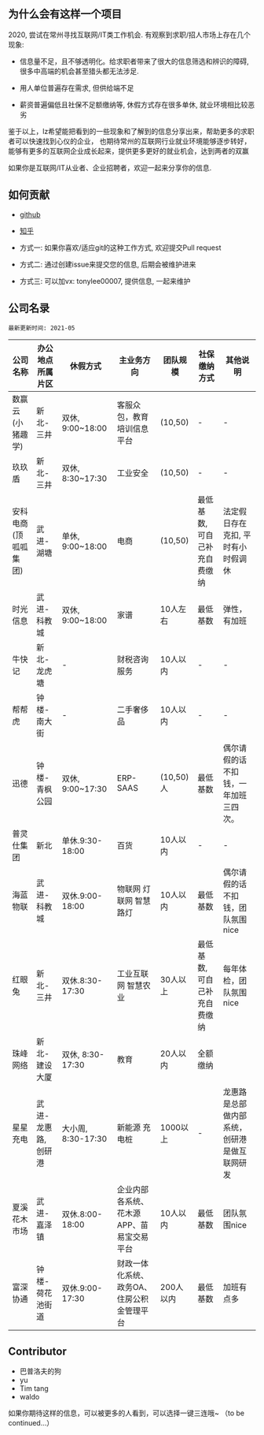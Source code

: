## 为什么会有这样一个项目
2020, 尝试在常州寻找互联网/IT类工作机会. 有观察到求职/招人市场上存在几个现象:

- 信息量不足，且不够透明化。给求职者带来了很大的信息筛选和辨识的障碍, 很多中高端的机会甚至猎头都无法涉足.

- 用人单位普遍存在需求, 但供给端不足

- 薪资普遍偏低且社保不足额缴纳等, 休假方式存在很多单休, 就业环境相比较恶劣

鉴于以上，lz希望能把看到的一些现象和了解到的信息分享出来，帮助更多的求职者可以快速找到心仪的企业，
也期待常州的互联网行业就业环境能够逐步转好，能够有更多的互联网企业成长起来，提供更多更好的就业机会，达到两者的双赢

如果你是互联网/IT从业者、企业招聘者，欢迎一起来分享你的信息.


## 如何贡献
- [github](https://github.com/tonylee0329/cz_companies)
- [知乎](https://zhuanlan.zhihu.com/p/341488162)

- 方式一: 如果你喜欢/适应git的这种工作方式, 欢迎提交Pull request
- 方式二: 通过创建issue来提交您的信息, 后期会被维护进来
- 方式三: 可以加vx: tonylee00007, 提供信息, 一起来维护

## 公司名录
```
最新更新时间: 2021-05
```
|公司名称|办公地点所属片区|休假方式|主业务方向|团队规模|社保缴纳方式|其他说明|
|-|-|-|-|-|-|-|
|数赢云(小猪趣学)|新北-三井|双休, 9:00~18:00|客服众包，教育培训信息平台|(10,50)|-|-|
|玖玖盾|新北-三井|双休, 8:30~17:30|工业安全|(10,50)|-|-|
|安科电商(顶呱呱集团)|武进-湖塘|单休, 9:00~18:00|电商|(10,50)|最低基数,可自己补充自费缴纳|法定假日存在克扣, 平时有小时假调休|
|时光信息|武进-科教城|双休, 9:00~18:00|家谱|10人左右|最低基数|弹性，有加班|
|牛快记|新北-龙虎塘|-|财税咨询服务|10人以内|-|-|
|帮帮虎|钟楼-南大街|-|二手奢侈品|10人以内|-|-|
|迅德|钟楼-青枫公园|双休, 9:00~17:30|ERP-SAAS|(10,50)人|最低基数|偶尔请假的话不扣钱，一年加班三四次。|
|普灵仕集团|新北|单休.9:30-18:00|百货|10人以内|-|-|
|海蓝物联|武进-科教城|双休.9:00-18:00|物联网 灯联网 智慧路灯|10人以内|最低基数|偶尔请假的话不扣钱，团队氛围nice|
|红眼兔|新北-三井|双休.8:30-17:30|工业互联网 智慧农业|30人以上|最低基数,可自己补充自费缴纳|每年体检，团队氛围nice|
|珠峰网络|新北-建设大厦|双休, 8:30-17:30|教育|20人以内|全额缴纳||
|星星充电|武进-龙惠路,创研港|大小周, 8:30-17:30|新能源 充电桩|1000以上|-|龙惠路是总部做内部系统，创研港是做互联网研发|
|夏溪花木市场|武进-嘉泽镇|双休.8:00-18:00|企业内部各系统、花木源APP、苗易宝交易平台|10人以内|最低基数|团队氛围nice|
|富深协通|钟楼-荷花池街道|双休.9:00-17:30|财政一体化系统、政务OA、住房公积金管理平台|200人以内|最低基数|加班有点多|



## Contributor

- 巴普洛夫的狗
- yu
- Tim tang
- waldo


如果你期待这样的信息，可以被更多的人看到，可以选择一键三连哦~
（to be continued...）


